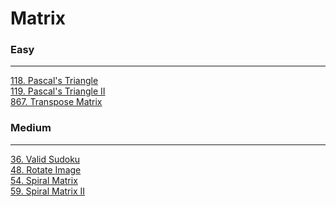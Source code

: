# Matrix

### Easy
---
[118. Pascal's Triangle](solutions/0118-Pascal's%20Triangle.md)</br>
[119. Pascal's Triangle II](solutions/0119-Pascal's%20Triangle%20II.md)</br>
[867. Transpose Matrix](solutions/0867-Transpose%20Matrix.md)</br>

### Medium
---
[36. Valid Sudoku](solutions/0036-Valid%20Sudoku.md)</br>
[48. Rotate Image](solutions/0048-Rotate%20Image.md)</br>
[54. Spiral Matrix](solutions/0054-Spiral%20Matrix.md)</br>
[59. Spiral Matrix II](solutions/0059-Spiral%20Matrix%20II.md)</br>